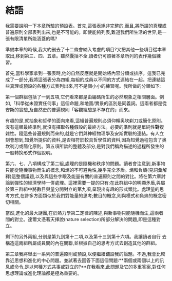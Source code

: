 # 結語

我需要說明一下本章所驗的預設表。首先,這張表絕非完整的,而且,將所謂的真理或普遍原則全部表列出來,也是不可能的。即使能夠列表,難道我們所生活的世界,是一張有限清單所能涵蓋的嗎?

準備本章的時候,我大約删去了十二條會納入考慮的項目?又把其他一些項目從本章取出,移到第三、四、五章。雖然囊括不全,讀者仍可照著本章所列的表作幾個練習。

首先,當科學家拿到一張表時,他的自然反應就是開始將內容分類或排序。這我已完成了一部分,我將這張表分為四組,每組的成員以不同的方式連結在一起。把連結這些真理或預設的各種方式表列出來,可不是個小小的練習呢。我所做的分類如下:

第一個群組包括了一到五項,它們看來都是由編碼所生的必然現象之相關層面。例如,「科學從未證實任何事」這個命題,和地圖/實景的區別是同義詞。這兩者都是從安斯的實驗,及自然史的普遍規則「客觀經驗是不存在的」而來。

有趣的是,就抽象和哲學的面向來看,這組普遍規則必須仰賴奥坎剃刀或簡化原則。沒有這類最終準則,就沒有擇取各種假設的最終方法。必要的準則就是單純性**對**複雜性。隨這些普遍規則而來的,就是它們與神經物理學及安斯實驗的連結。有人立刻會想到,知覺所提供的資料,是否相符於較具哲學性的資料,因為知覺過程包含了奥坎剃刀或簡化原則。第五項所談的整體及部分,是對我們稱為描述的過程所發生的一般轉换形式作個說明。

第六、七、八項構成了第二組,處理的是隨機和秩序的問題。讀者會注意到,新事物只能從隨機事物而生的概念,和熵的不可避免性,幾乎完全矛盾。熵和負熵(見詞彙解釋)這整個議題,以及與這些字眼及能量有關的普遍原則之間的對比。將在第六章討論到彈性的經濟學時一併處理。這裡需要一提的只有:在此群組中的明顯矛盾,與屬於第三群組中將數目與量分開對立的第九項,呈現出有趣的形式類比。處理量的思考方式,在許多方面類似於我們對能量的思考;數目的概念,則與模式和負熵的概念密切相關。

當然,進化的最大謎團,在於熱力學第二定律的陳述,與新事物只能隨機而生,這兩者間的對立。達爾文憑著天擇說(nature selection)所部分解決的問題,即是這種對立。

剩下的另外兩組,分別是第九到第十二項,以及第十三到第十六項。我讓讀者自行 去構造這兩組所屬成員間的內在關聯,並根據自己的思考方式去創造其他的群組。

第三章我將舉出一系列的普遍原則或預設,以便繼續鋪設我的論題。不過,我會比較靠近思想和進化的中心問題。並試著去回答下面這個問題:**兩個或兩個以上的訊息或命令,是以何種方式共事或對立的?**在我看來,此問題及它的多重答案,對任何思想理論或進化理論都是極為重要的。